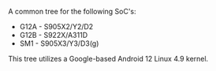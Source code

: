 A common tree for the following SoC's:
* G12A - S905X2/Y2/D2 
* G12B - S922X/A311D
* SM1 - S905X3/Y3/D3(g)

This tree utilizes a Google-based Android 12 Linux 4.9 kernel.
